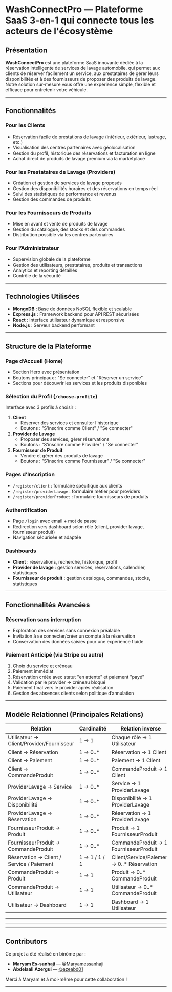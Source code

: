 # WashConnectPro — Plateforme SaaS 3-en-1 qui connecte tous les acteurs de l'écosystème 

## Présentation

**WashConnectPro** est une plateforme SaaS innovante dédiée à la réservation intelligente de services de lavage automobile. qui permet aux clients de réserver facilement un service, aux prestataires de gérer leurs disponibilités et à des fournisseurs de proposer des produits de lavage. Notre solution sur-mesure vous offre une expérience simple, flexible et efficace pour entretenir votre véhicule.

---

## Fonctionnalités

### Pour les Clients
- Réservation facile de prestations de lavage (intérieur, extérieur, lustrage, etc.)
- Visualisation des centres partenaires avec géolocalisation
- Gestion du profil, historique des réservations et facturation en ligne
- Achat direct de produits de lavage premium via la marketplace

### Pour les Prestataires de Lavage (Providers)
- Création et gestion de services de lavage proposés
- Gestion des disponibilités horaires et des réservations en temps réel
- Suivi des statistiques de performance et revenus
- Gestion des commandes de produits

### Pour les Fournisseurs de Produits
- Mise en avant et vente de produits de lavage
- Gestion du catalogue, des stocks et des commandes
- Distribution possible via les centres partenaires

### Pour l’Administrateur
- Supervision globale de la plateforme
- Gestion des utilisateurs, prestataires, produits et transactions
- Analytics et reporting détaillés
- Contrôle de la sécurité

---

## Technologies Utilisées

- **MongoDB** : Base de données NoSQL flexible et scalable  
- **Express.js** : Framework backend pour API REST sécurisées  
- **React** : Interface utilisateur dynamique et responsive  
- **Node.js** : Serveur backend performant

---

## Structure de la Plateforme

### Page d’Accueil (Home)
- Section Hero avec présentation
- Boutons principaux : "Se connecter" et "Réserver un service"
- Sections pour découvrir les services et les produits disponibles

### Sélection du Profil (`/choose-profile`)
Interface avec 3 profils à choisir :  
1. **Client**  
   - Réserver des services et consulter l’historique  
   - Boutons : "S’inscrire comme Client" / "Se connecter"  
2. **Provider de Lavage**  
   - Proposer des services, gérer réservations  
   - Boutons : "S’inscrire comme Provider" / "Se connecter"  
3. **Fournisseur de Produit**  
   - Vendre et gérer des produits de lavage  
   - Boutons : "S’inscrire comme Fournisseur" / "Se connecter"  

### Pages d’Inscription
- `/register/client` : formulaire spécifique aux clients  
- `/register/providerLavage` : formulaire métier pour providers  
- `/register/providerProduct` : formulaire fournisseurs de produits  

### Authentification
- Page `/login` avec email + mot de passe  
- Redirection vers dashboard selon rôle (client, provider lavage, fournisseur produit)  
- Navigation sécurisée et adaptée

### Dashboards
- **Client** : réservations, recherche, historique, profil  
- **Provider de lavage** : gestion services, réservations, calendrier, statistiques  
- **Fournisseur de produit** : gestion catalogue, commandes, stocks, statistiques

---

## Fonctionnalités Avancées

### Réservation sans interruption
- Exploration des services sans connexion préalable  
- Invitation à se connecter/créer un compte à la réservation  
- Conservation des données saisies pour une expérience fluide  

### Paiement Anticipé (via Stripe ou autre)
1. Choix du service et créneau  
2. Paiement immédiat  
3. Réservation créée avec statut "en attente" et paiement "payé"  
4. Validation par le provider → créneau bloqué  
5. Paiement final vers le provider après réalisation  
6. Gestion des absences clients selon politique d’annulation  

---

## Modèle Relationnel (Principales Relations)

| Relation                        | Cardinalité                 | Relation inverse             |
|--------------------------------|----------------------------|-----------------------------|
| Utilisateur → Client/Provider/Fournisseur | 1 → 1                  | Chaque rôle → 1 Utilisateur  |
| Client → Réservation            | 1 → 0..*                   | Réservation → 1 Client       |
| Client → Paiement               | 1 → 0..*                   | Paiement → 1 Client          |
| Client → CommandeProduit        | 1 → 0..*                   | CommandeProduit → 1 Client   |
| ProviderLavage → Service        | 1 → 0..*                   | Service → 1 ProviderLavage   |
| ProviderLavage → Disponibilité  | 1 → 0..*                   | Disponibilité → 1 ProviderLavage |
| ProviderLavage → Réservation    | 1 → 0..*                   | Réservation → 1 ProviderLavage|
| FournisseurProduit → Produit    | 1 → 0..*                   | Produit → 1 FournisseurProduit |
| FournisseurProduit → CommandeProduit | 1 → 0..*              | CommandeProduit → 1 FournisseurProduit |
| Réservation → Client / Service / Paiement | 1 → 1 / 1 / 1       | Client/Service/Paiement → 0..* Réservation |
| CommandeProduit → Produit       | 1 → 1                      | Produit → 0..* CommandeProduit |
| CommandeProduit → Utilisateur   | 1 → 1                      | Utilisateur → 0..* CommandeProduit |
| Utilisateur → Dashboard         | 1 → 1                      | Dashboard → 1 Utilisateur    |

---

---

---

## Contributors

Ce projet a été réalisé en binôme par :

- **Maryam Es-sanhaji** — [@Maryamessanhaji](https://github.com/Maryamessanhaji)  
- **Abdelaali Azergui** — [@azeabd01](https://github.com/azeabd01)

Merci à Maryam et à moi-même pour cette collaboration !

---

